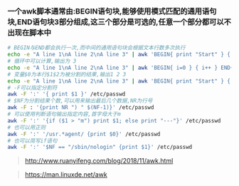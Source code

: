 ### 一个awk脚本通常由:BEGIN语句块,能够使用模式匹配的通用语句块,END语句块3部分组成,这三个部分是可选的,任意一个部分都可以不出现在脚本中

```bash
# BEGIN与END都会执行一次,而中间的通用语句块会根据文本行数多次执行
echo -e "A line 1\nA line 2\nA line 3" | awk 'BEGIN{ print "Start" } { print } END{ print "End" }'
# 循环中可以计算,输出为 3
echo -e "A line 1\nA line 2\nA line 3" | awk 'BEGIN{ i=0 } { i++ } END{ print i }'
# 变量$0为本行$1$2为被分割的结果,输出1 2 3
echo -e "A line 1\nA line 2\nA line 3" | awk 'BEGIN{ print "Start" } { print $3 } END{ print "End" }'
# -F可以指定分割符
awk -F ':' '{ print $1 }' /etc/passwd
# $NF为分割结果个数,可以用来输出最后几个数据,NR为行号
awk -F : '{print NR ") " $(NF-1)}' /etc/passwd
# 可以使用判断语句输出指定内容,首字母大于m
awk -F ':' '{if ($1 > "m") print $1; else print "---"}' /etc/passwd
# 也可以用正则
awk -F ':' '/usr.*agent/ {print $0}' /etc/passwd
# 也可以简写if语句
awk -F ':' '$NF == "/sbin/nologin" {print $1}' /etc/passwd
```

> http://www.ruanyifeng.com/blog/2018/11/awk.html

> https://man.linuxde.net/awk
